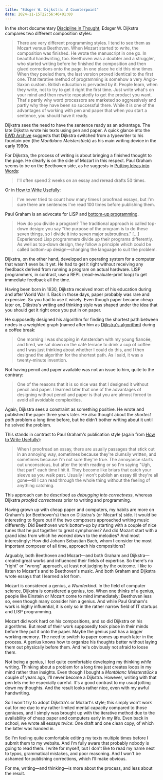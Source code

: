 ```yaml
---
title: "Edsger W. Dijkstra: A Counterpoint"
date: 2024-11-15T22:56:46+01:00
---
```


In the short documentary [Discipline in
Thought](https://www.youtube.com/watch?v=W-nsB_83wLA&t=237s), Edsger W. Dijkstra
compares two different composition styles:

> There are very different programming styles. I tend to see them as Mozart
> versus Beethoven. When Mozart started to write, the composition was finished.
> He wrote the manuscript in one go. In beautiful handwriting, too. Beethoven
> was a doubter and a struggler, who started writing before he finished the
> composition and then glued corrections onto the page. In one place he did this
> nine times. When they peeled them, the last version proved identical to the
> first one. That iterative method of programming is somehow a very Anglo-Saxon
> custom. British education is pervaded by it. People learn, when they write,
> not to try to get it right the first time. Just write what's on your mind and
> then rewrite repeatedly to get the product you want. That's partly why word
> processors are marketed so aggressively and partly why they have been so
> successful there. While it is one of the advantages of working with pen and
> paper that when  you start a sentence, you should have it ready.

Dijkstra sees the need to have the sentence ready as an advantage. The late
Dijkstra wrote his texts using pen and paper. A quick glance into the [EWD
Archive](https://www.cs.utexas.edu/~EWD/index07xx.html) suggests that Dijkstra
switched from a typewriter to his fountain pen (the _Montblanc Meisterstück_) as
his main writing device in the early 1980s.

For Dijkstra, the process of writing is about bringing a finished thought to the
page. He clearly is on the side of Mozart in this respect. Paul Graham seems to
be on the Beethoven side, as he suggests in [Putting Ideas into
Words](https://paulgraham.com/words.html):

> I'll often spend 2 weeks on an essay and reread drafts 50 times.

Or in [How to Write Usefully](https://paulgraham.com/useful.html):

> I've never tried to count how many times I proofread essays, but I'm sure
> there are sentences I've read 100 times before publishing them.

Paul Graham is an advocate for LISP and [bottom-up
programming](https://paulgraham.com/progbot.html). 

> How do you divide a program? The traditional approach is called top-down
> design: you say "the purpose of the program is to do these seven things, so I
> divide it into seven major subroutines." [...] Experienced Lisp programmers
> divide up their programs differently. As well as top-down design, they follow
> a principle which could be called bottom-up design—changing the language to
> suit the problem.

Dijkstra, on the other hand, developed an operating system for a computer that
wasn't even built yet. He had to get it right without receiving any feedback
derived from running a program on actual hardware. LISP programmers, in
contrast, use a REPL (read-evaluate-print loop) to get immediate feedback all
the time.

Having been born in 1930, Dijkstra received most of his education during and
after World War II. Back in those days, paper probably was rare and expensive.
So you had to use it wisely. Even though paper became cheap later on, Dijkstra's
writing and thinking style was shaped under the idea that you should get it
right once you put in on paper.

He supposedly designed his algorithm for finding the shortest path between
nodes in a weighted graph (named after him as [Dijkstra's
algorithm](https://en.wikipedia.org/wiki/Dijkstra%27s_algorithm)) during a
coffee break:

> One morning I was shopping in Amsterdam with my young fiancée, and tired, we
> sat down on the café terrace to drink a cup of coffee and I was just thinking
> about whether I could do this, and I then designed the algorithm for the
> shortest path. As I said, it was a twenty-minute invention.

Not having pencil and paper available was not an issue to him, quite to the
contrary:

> One of the reasons that it is so nice was that I designed it without pencil
> and paper. I learned later that one of the advantages of designing without
> pencil and paper is that you are almost forced to avoid all avoidable
> complexities.

Again, Dijkstra sees a constraint as something positive. He wrote and published
the paper three years later. He also thought about the _shortest path_ problem a
long time before, but he didn't bother writing about it until he solved the
problem.

This stands in contrast to Paul Graham's publication style (again from 
[How to Write Usefully](https://paulgraham.com/useful.html)):

> When I proofread an essay, there are usually passages that stick out in an
> annoying way, sometimes because they're clumsily written, and sometimes
> because I'm not sure they're true. The annoyance starts out unconscious, but
> after the tenth reading or so I'm saying "Ugh, that part" each time I hit it.
> They become like briars that catch your sleeve as you walk past. Usually I
> won't publish an essay till they're all gone—till I can read through the
> whole thing without the feeling of anything catching.

This approach can be described as _debugging into correctness_, whereas Dijkstra
_proofed correctness_ prior to writing and programming.

Having grown up with cheap paper and computers, my habits are more on Graham's
(or Beethoven's) than on Dijkstra's (or Mozart's) side. It would be interesting
to figure out if the two composers approached writing music differently: Did
Beethoven work bottom-up by starting with a couple of nice tunes that he put
together to great symphonies? And did Mozart start with a grand idea from which
he worked down to the melodies? And most interestingly: How did Johann Sebastian
Bach, whom I consider the most important composer of all time, approach his
compositions?

Arguably, both Beethoven and Mozart—and both Graham and Dijkstra—created great
works and influenced their fields of expertise. So there's no "right" or "wrong"
approach, at least not judging by the outcome. I like to listen to Mozart's and
to Beethoven's music. And both Graham and Dijkstra wrote essays that I learned a
lot from.

Mozart is considered a genius, a _Wunderkind_. In the field of computer science,
Dijkstra is considered a genius, too. When one thinks of a genius, people like
Einstein or Mozart come to mind immediately; Beethoven less so, even though many
consider him a genius. And while Paul Graham's work is highly influential, it is
only so in the rather narrow field of IT startups and LISP programming.

Mozart did work hard on his compositions, and so did Dijkstra on his algorithms.
But most of their work supposedly took place in their minds before they put it
onto the paper. Maybe the genius just has a bigger working memory.  The need to
switch to paper comes up much later in the process. A genius knows how to
organize his thoughts better without laying them out physically before them.
And he's obviously not afraid to loose them.

Not being a genius, I feel quite comfortable developing my thinking _while_
writing. Thinking about a problem for a long time just creates loops in my mind
rather than insights. Even though I bought a _Montblanc Meisterstück_ a couple
of years ago, I'll never become a Dijkstra. However, writing with that pen lets
me be especially careful. It's a good contrast to my usual jotting down my
thoughts. And the result looks rather nice, even with my awful handwriting.

So I won't try to adopt Dijkstra's or Mozart's style; this simply won't work out
for me due to my rather limited mental capacity compared to those geniuses, and
I simply was brought up with the iterative method due to the availability of
cheap paper and computers early in my life. Even back in school, we wrote all
essays _twice_: One draft and one clean copy, of which the latter was handed in.

So I'm feeling quite comfortable editing my texts multiple times before I submit
them to my website. And I'm fully aware that probably nobody is going to read
them. I write for myself, but I don't like to read my name next to typos,
grammatical mistakes, and poor reasoning. And I won't be ashamed for publishing
corrections, which I'll make obvious.

For me, writing—and thinking—is more about the process, and less about the result.
